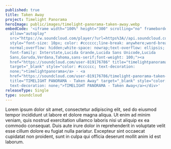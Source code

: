 ```yaml
---
published: true
title: Taken Away
project: Timelight Panorama
heroImage: public/images/timelight-panorama-taken-away.webp
embedCode: '<iframe width="100%" height="300" scrolling="no" frameborder="no"
  allow="autoplay"
  src="https://w.soundcloud.com/player/?url=https%3A//api.soundcloud.com/tracks/344799080&color=%23ff5500&auto_play=false&hide_related=false&show_comments=true&show_user=true&show_reposts=false&show_teaser=true&visual=true"></iframe><div
  style="font-size: 10px; color: #cccccc;line-break: anywhere;word-break:
  normal;overflow: hidden;white-space: nowrap;text-overflow: ellipsis;
  font-family: Interstate,Lucida Grande,Lucida Sans Unicode,Lucida
  Sans,Garuda,Verdana,Tahoma,sans-serif;font-weight: 100;"><a
  href="https://soundcloud.com/user-819176786" title="timelightpanorama"
  target="_blank" style="color: #cccccc; text-decoration:
  none;">timelightpanorama</a> · <a
  href="https://soundcloud.com/user-819176786/timelight-panorama-taken-away-official"
  title="TIMELIGHT PANORAMA - Taken Away" target="_blank" style="color: #cccccc;
  text-decoration: none;">TIMELIGHT PANORAMA - Taken Away</a></div>'
releaseType: Single
type: soundcloud
---
```

Lorem ipsum dolor sit amet, consectetur adipiscing elit, sed do eiusmod tempor incididunt ut labore et dolore magna aliqua. Ut enim ad minim veniam, quis nostrud exercitation ullamco laboris nisi ut aliquip ex ea commodo consequat. Duis aute irure dolor in reprehenderit in voluptate velit esse cillum dolore eu fugiat nulla pariatur. Excepteur sint occaecat cupidatat non proident, sunt in culpa qui officia deserunt mollit anim id est laborum.
